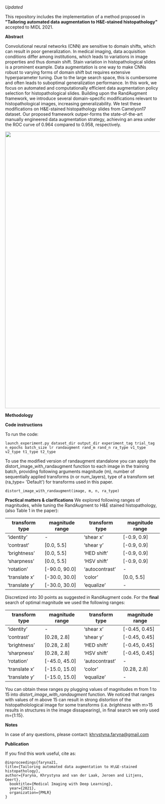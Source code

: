 *Updated*

This repository includes the implementation of a method proposed in **"Tailoring automated data augmentation to H&E-stained histopathology"** accepted to MIDL 2021.

**Abstract**

Convolutional neural networks (CNN) are sensitive to domain shifts, which can result in poor generalization.  In medical imaging, data acquisition conditions differ among institutions, which leads to variations in image properties and thus domain shift.  Stain variation in histopathological slides is a prominent example.  Data augmentation is one way to make CNNs robust to varying forms of domain shift but requires extensive hyperparameter tuning.   Due  to  the  large  search  space,  this  is  cumbersome  and  often  leads  to  suboptimal generalization  performance.   In  this  work,  we  focus  on  automated  and  computationally efficient data augmentation policy selection for histopathological slides.  Building upon the RandAugment framework, we introduce several domain-specific modifications relevant to histopathological images, increasing generalizability.  We test these modifications on H&E-stained histopathology slides from Camelyon17 dataset. Our proposed framework outper-forms the state-of-the-art manually engineered data augmentation strategy, achieving an area under the ROC curve of 0.964 compared to 0.958, respectively.

<div align="center">
    <img src="/he-randaugment/augmentations_new.png" width="900px"</img> 
</div>

**Methodology**

**Code instructions**

To run the code:
```
launch_experiment.py dataset_dir output_dir experiment_tag trial_tag n_epochs batch_size lr randaugment rand_m rand_n ra_type v1_type v2_type t1_type t2_type
```
To use the modified version of randaugment standalone you can apply the distort_image_with_randaugment function to each image in the training batch, providing following arguments magnitude (m), number of sequentially applied transforms (n or num_layers), type of a transform set (ra_type= 'Default') for transforms used in this paper. 
```
distort_image_with_randaugment(image, m, n, ra_type)
``` 
**Practical matters & clarifications**
We explored following ranges of magnitudes, while tuning the RandAugment to H&E stained histopathology, (also Table 1 in the paper):

| transform type | magnitude range | transform type | magnitude range |
| ------------- | ------------- | ------------- | ------------- |
|‘identity’ | - | ‘shear x’ | [-0.9, 0.9] |
|‘contrast’ | [0.0, 5.5] | ‘shear y’ | [-0.9, 0.9] |
|‘brightness’ | [0.0, 5.5] | ‘HED shift’ | [-0.9, 0.9] |
|‘sharpness’ | [0.0, 5.5] | ‘HSV shift’ | [-0.9, 0.9] |
|‘rotation’ | [-90.0, 90.0] | ‘autocontrast’ | - |
|‘translate x’ | [-30.0, 30.0] | ‘color’ | [0.0, 5.5] |
|‘translate y’ | [-30.0, 30.0] | ‘equalize’ | - |

Discretized into 30 points as suggested in RandAugment code. 
For the **final** search of optimal magnitude we used the following ranges:

| transform type | magnitude range | transform type | magnitude range |
| ------------- | ------------- | ------------- | ------------- |
|‘identity’ | - | ‘shear x’ | [-0.45, 0.45] |
|‘contrast’ | [0.28, 2.8] | ‘shear y’ | [-0.45, 0.45] |
|‘brightness’ | [0.28, 2.8] | ‘HED shift’ | [-0.45, 0.45] |
|‘sharpness’ | [0.28, 2.8] | ‘HSV shift’ | [-0.45, 0.45] |
|‘rotation’ | [-45.0, 45.0] | ‘autocontrast’ | - |
|‘translate x’ | [-15.0, 15.0] | ‘color’ | [0.28, 2.8] |
|‘translate y’ | [-15.0, 15.0] | ‘equalize’ | - |

You can obtain these ranges py plugging values of magnitudes m from 1 to 15 into *distort_image_with_randaugment* function. We noticed that ranges with values of m above 15 can result in strong distortion of the histopatholological image for some transforms (i.e. *brightness* with m>15 results in structures in the image dissapearing), in final search we only used m={1:15}. 

**Notes**

In case of any questions, please contact: khrystyna.faryna@gmail.com 


**Publication**


If you find this work useful, cite as:

```
@inproceedings{faryna21,
title={Tailoring automated data augmentation to H\&E-stained histopathology},
author={Faryna, Khrystyna and van der Laak, Jeroen and Litjens, Geert},
  booktitle={Medical Imaging with Deep Learning},
  year={2021},
  organization={PMLR}
}
```
